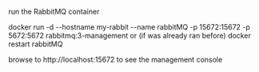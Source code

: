 run the RabbitMQ container

docker run -d --hostname my-rabbit --name rabbitMQ -p 15672:15672 -p 5672:5672 rabbitmq:3-management
or (if was already ran before)
docker restart rabbitMQ 

browse to http://localhost:15672 to see the management console